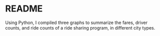 # README
Using Python, I compiled three graphs to summarize the fares, driver counts, and ride counts of a ride sharing program, in different city types.
